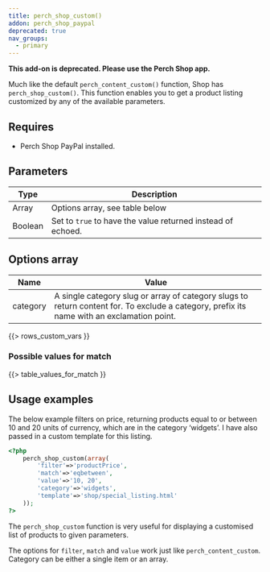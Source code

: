 ```yaml
---
title: perch_shop_custom()
addon: perch_shop_paypal
deprecated: true
nav_groups:
  - primary
---
```


**This add-on is deprecated. Please use the Perch Shop app.**

Much like the default `perch_content_custom()` function, Shop has `perch_shop_custom()`. This function enables you to get a product
listing customized by any of the available parameters.

## Requires

- Perch Shop PayPal installed.

## Parameters

| Type | Description |
|-|-|
| Array   | Options array, see table below |
| Boolean | Set to `true` to have the value returned instead of echoed. |


## Options array

|Name|Value|
|-|-|
|category|A single category slug or array of category slugs to return content for. To exclude a category, prefix its name with an exclamation point.|
{{> rows_custom_vars }}

### Possible values for match

{{> table_values_for_match }}

## Usage examples

The below example filters on price, returning products equal to or between 10 and 20 units of currency, which are in the category ‘widgets’. I have also passed in a custom template for this listing.

```php
<?php
	perch_shop_custom(array(
	    'filter'=>'productPrice',
	    'match'=>'eqbetween',
	    'value'=>'10, 20',
	    'category'=>'widgets',
	    'template'=>'shop/special_listing.html'
	));
?>
```

The `perch_shop_custom` function is very useful for displaying a customised list of products to given parameters.

The options for `filter`, `match` and `value` work just like `perch_content_custom`. Category can be either a single item or an array.
